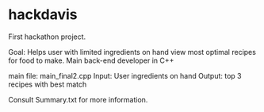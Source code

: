 # hackdavis

First hackathon project.

Goal: Helps user with limited ingredients on hand view most optimal recipes for food to make.
Main back-end developer in C++

main file: main_final2.cpp
Input: User ingredients on hand
Output: top 3 recipes with best match

Consult Summary.txt for more information.
